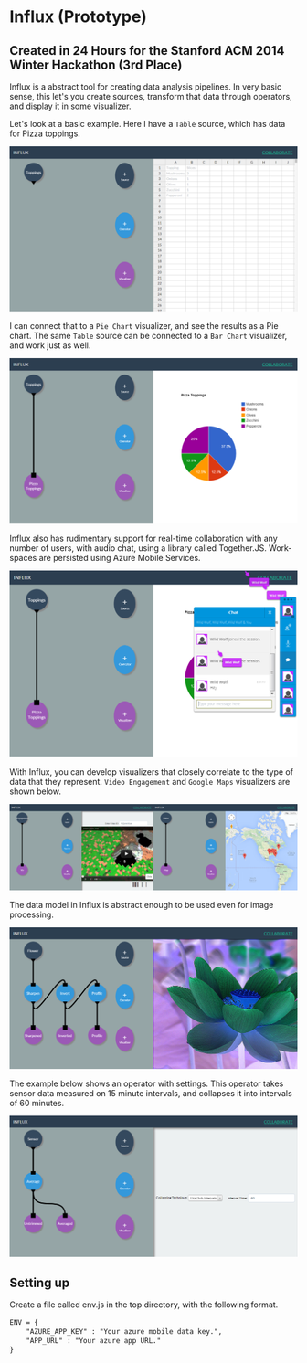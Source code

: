 # Influx (Prototype)
## Created in 24 Hours for the Stanford ACM 2014 Winter Hackathon (3rd Place)

Influx is a abstract tool for creating data analysis pipelines. In very basic sense, this let's you create sources, transform that data through operators, and display it in some visualizer.

Let's look at a basic example. Here I have a `Table` source, which has data for Pizza toppings.

![Imgur](./screenshots/EZUbGYi.png)

I can connect that to a `Pie Chart` visualizer, and see the results as a Pie chart. The same `Table` source can be connected to a `Bar Chart` visualizer, and work just as well.

![Imgur](./screenshots/bUFveKJ.png)

Influx also has rudimentary support for real-time collaboration with any number of users, with audio chat, using a library called Together.JS. Work-spaces are persisted using Azure Mobile Services.

![Imgur](./screenshots/RggYCQq.png)

With Influx, you can develop visualizers that closely correlate to the type of data that they represent. `Video Engagement` and `Google Maps` visualizers are shown below.

![Imgur](./screenshots/uBVhYr6.png)

The data model in Influx is abstract enough to be used even for image processing.

![Imgur](./screenshots/Ba5keml.png)

The example below shows an operator with settings. This operator takes sensor data measured on 15 minute intervals, and collapses it into intervals of 60 minutes.

![Imgur](./screenshots/xASqiRk.png)

## Setting up
Create a file called env.js in the top directory, with the following format.
```javscript
ENV = {
	"AZURE_APP_KEY" : "Your azure mobile data key.",
	"APP_URL" : "Your azure app URL."
}
```
